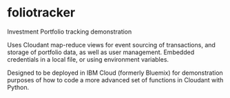 # foliotracker
Investment Portfolio tracking demonstration

Uses Cloudant map-reduce views for event sourcing of transactions, and storage of portfolio data, as well as user management.
Embedded credentials in a local file, or using environment variables.

Designed to be deployed in IBM Cloud (formerly Bluemix) for demonstration purposes of how to code a more advanced set of functions in Cloudant with Python.
